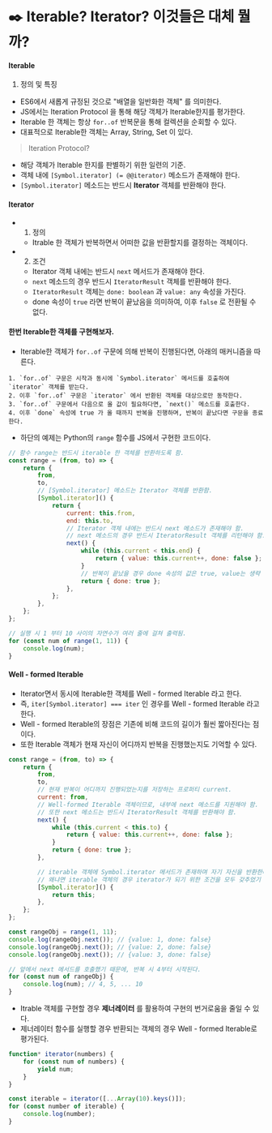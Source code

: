 # ✒️ Iterable? Iterator? 이것들은 대체 뭘까?

#### Iterable

1. 정의 및 특징

-   ES6에서 새롭게 규정된 것으로 "배열을 일반화한 객체" 를 의미한다.
-   JS에서는 Iteration Protocol 을 통해 해당 객체가 Iterable한지를 평가한다.
-   Iterable 한 객체는 항상 `for..of` 반복문을 통해 컬렉션을 순회할 수 있다.
-   대표적으로 Iterable한 객체는 Array, String, Set 이 있다.

> Iteration Protocol?

-   해당 객체가 Iterable 한지를 판별하기 위한 일련의 기준.
-   객체 내에 `[Symbol.iterator] (= @@iterator)` 메소드가 존재해야 한다.
-   `[Symbol.iterator]` 메소드는 반드시 **Iterator** 객체를 반환해야 한다.

#### Iterator

-   1. 정의

    -   Itrable 한 객체가 반복하면서 어떠한 값을 반환할지를 결정하는 객체이다.

-   2. 조건

    -   Iterator 객체 내에는 반드시 `next` 메서드가 존재해야 한다.
    -   `next` 메소드의 경우 반드시 `IteratorResult` 객체를 반환해야 한다.
    -   `IteratorResult` 객체는 `done: boolean` 과 `value: any` 속성을 가진다.
    -   done 속성이 `true` 라면 반복이 끝났음을 의미하여, 이후 `false` 로 전환될 수 없다.

#### 한번 Iterable한 객체를 구현해보자.

-   Iterable한 객체가 `for..of` 구문에 의해 반복이 진행된다면, 아래의 매커니즘을 따른다.

```
1. `for..of` 구문은 시작과 동시에 `Symbol.iterator` 메서드를 호출하여 `iterator` 객체를 받는다.
2. 이후 `for..of` 구문은 `iterator` 에서 반환된 객체를 대상으로만 동작한다.
3. `for..of` 구문에서 다음으로 올 값이 필요하다면, `next()` 메소드를 호출한다.
4. 이후 `done` 속성에 true 가 올 때까지 반복을 진행하며, 반복이 끝났다면 구문을 종료한다.
```

-   하단의 예제는 Python의 `range` 함수를 JS에서 구현한 코드이다.

```javascript
// 함수 range는 반드시 iterable 한 객체를 반환하도록 함.
const range = (from, to) => {
    return {
        from,
        to,
        // [Symbol.iterator] 메소드는 Iterator 객체를 반환함.
        [Symbol.iterator]() {
            return {
                current: this.from,
                end: this.to,
                // Iterator 객체 내에는 반드시 next 메소드가 존재해야 함.
                // next 메소드의 경우 반드시 IteratorResult 객체를 리턴해야 함.
                next() {
                    while (this.current < this.end) {
                        return { value: this.current++, done: false };
                    }
                    // 반복이 끝났을 경우 done 속성의 값은 true, value는 생략 가능.
                    return { done: true };
                },
            };
        },
    };
};

// 실행 시 1 부터 10 사이의 자연수가 여러 줄에 걸쳐 출력됨.
for (const num of range(1, 11)) {
    console.log(num);
}
```

#### Well - formed Iterable

-   Iterator면서 동시에 Iterable한 객체를 Well - formed Iterable 라고 한다.
-   즉, `iter[Symbol.iterator] === iter` 인 경우를 Well - formed Iterable 라고 한다.
-   Well - formed Iterable의 장점은 기존에 비해 코드의 길이가 훨씬 짧아진다는 점이다.
-   또한 Iterable 객체가 현재 자신이 어디까지 반복을 진행했는지도 기억할 수 있다.

```javascript
const range = (from, to) => {
    return {
        from,
        to,
        // 현재 반복이 어디까지 진행되었는지를 저장하는 프로퍼티 current.
        current: from,
        // Well-formed Iterable 객체이므로, 내부에 next 메소드를 지원해야 함.
        // 또한 next 메소드는 반드시 IteratorResult 객체를 반환해야 함.
        next() {
            while (this.current < this.to) {
                return { value: this.current++, done: false };
            }
            return { done: true };
        },

        // iterable 객체에 Symbol.iterator 메서드가 존재하며 자기 자신을 반환한다.
        // 왜냐면 iterable 객체의 경우 iterator가 되기 위한 조건을 모두 갖추었기 때문이다.
        [Symbol.iterator]() {
            return this;
        },
    };
};

const rangeObj = range(1, 11);
console.log(rangeObj.next()); // {value: 1, done: false}
console.log(rangeObj.next()); // {value: 2, done: false}
console.log(rangeObj.next()); // {value: 3, done: false}

// 앞에서 next 메서드를 호출했기 때문에, 반복 시 4부터 시작된다.
for (const num of rangeObj) {
    console.log(num); // 4, 5, ... 10
}
```

-   Itrable 객체를 구현할 경우 **제너레이터** 를 활용하여 구현의 번거로움을 줄일 수 있다.
-   제너레이터 함수를 실행할 경우 반환되는 객체의 경우 Well - formed Iterable로 평가된다.

```javascript
function* iterator(numbers) {
    for (const num of numbers) {
        yield num;
    }
}

const iterable = iterator([...Array(10).keys()]);
for (const number of iterable) {
    console.log(number);
}
```
